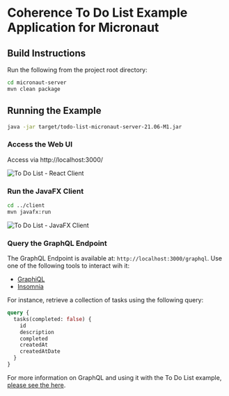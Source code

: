 # Coherence To Do List Example Application for Micronaut

## Build Instructions

Run the following from the project root directory:

```bash
cd micronaut-server
mvn clean package
```

## Running the Example

```bash  
java -jar target/todo-list-micronaut-server-21.06-M1.jar
```

### Access the Web UI

Access via http://localhost:3000/

![To Do List - React Client](../../assets/react-client.png)

### Run the JavaFX Client

```bash  
cd ../client
mvn javafx:run
```

![To Do List - JavaFX Client](../../assets/javafx-client.png)

### Query the GraphQL Endpoint

The GraphQL Endpoint is available at: `http://localhost:3000/graphql`. Use one of the following tools to interact wih it:

- [GraphiQL](https://github.com/graphql/graphiql)
- [Insomnia](https://insomnia.rest/download)

For instance, retrieve a collection of tasks using the following query:

```graphql
query {
  tasks(completed: false) {
    id
    description
    completed
    createdAt
    createdAtDate
  }
}
```

For more information on GraphQL and using it with the To Do List example, [please see the here](../graphql.md).